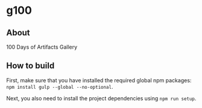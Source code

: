 # g100

## About
100 Days of Artifacts Gallery

## How to build
First, make sure that you have installed the required global npm packages: `npm install gulp --global --no-optional`.

Next, you also need to install the project dependencies using `npm run setup`.

